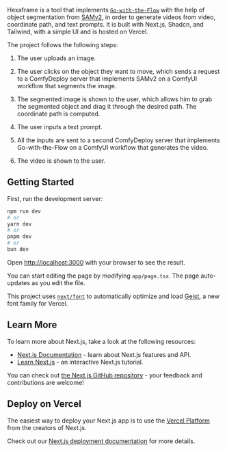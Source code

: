 Hexaframe is a tool that implements [`Go-with-the-Flow`](https://eyeline-research.github.io/Go-with-the-Flow/) with the help of object segmentation from [SAMv2](https://github.com/facebookresearch/sam2), in order to generate videos from video, coordinate path, and text prompts. It is built with Next.js, Shadcn, and Tailwind, with a simple UI and is hosted on Vercel. 

The project follows the following steps:

1. The user uploads an image.

2. The user clicks on the object they want to move, which sends a request to a ComfyDeploy server that implements SAMv2 on a ComfyUI workflow that segments the image. 

3. The segmented image is shown to the user, which allows him to grab the segmented object and drag it through the desired path. The coordinate path is computed.

4. The user inputs a text prompt.

5. All the inputs are sent to a second ComfyDeploy server that implements Go-with-the-Flow on a ComfyUI workflow that generates the video.

6. The video is shown to the user.

## Getting Started

First, run the development server:

```bash
npm run dev
# or
yarn dev
# or
pnpm dev
# or
bun dev
```

Open [http://localhost:3000](http://localhost:3000) with your browser to see the result.

You can start editing the page by modifying `app/page.tsx`. The page auto-updates as you edit the file.

This project uses [`next/font`](https://nextjs.org/docs/app/building-your-application/optimizing/fonts) to automatically optimize and load [Geist](https://vercel.com/font), a new font family for Vercel.

## Learn More

To learn more about Next.js, take a look at the following resources:

- [Next.js Documentation](https://nextjs.org/docs) - learn about Next.js features and API.
- [Learn Next.js](https://nextjs.org/learn) - an interactive Next.js tutorial.

You can check out [the Next.js GitHub repository](https://github.com/vercel/next.js) - your feedback and contributions are welcome!

## Deploy on Vercel

The easiest way to deploy your Next.js app is to use the [Vercel Platform](https://vercel.com/new?utm_medium=default-template&filter=next.js&utm_source=create-next-app&utm_campaign=create-next-app-readme) from the creators of Next.js.

Check out our [Next.js deployment documentation](https://nextjs.org/docs/app/building-your-application/deploying) for more details.
